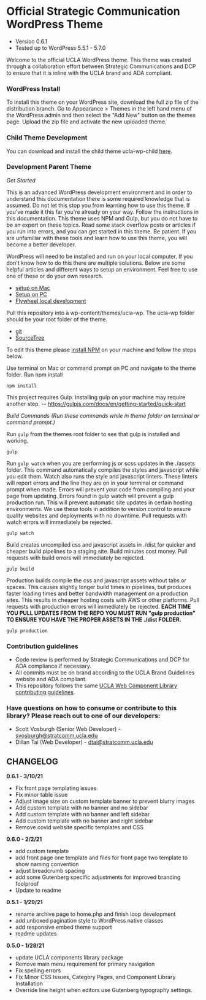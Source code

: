 # Official Strategic Communication WordPress Theme #

* Version 0.6.1
* Tested up to WordPress 5.5.1 - 5.7.0


Welcome to the official UCLA WordPress theme. This theme was created through a collaboration effort between Strategic Communications and DCP to ensure that it is inline with the UCLA brand and ADA compliant.


### WordPress Install ###
To install this theme on your WordPress site, download the full zip file of the distribution branch. Go to Appearance > Themes in the left hand menu of the WordPress admin and then select the "Add New" button on the themes page. Upload the zip file and activate the new uploaded theme.

### Child Theme Development ###
You can download and install the child theme ucla-wp-child [here](https://bitbucket.org/uclaucomm/ucla-wp-child/src/distribution/).

### Development Parent Theme ###

*Get Started*

This is an advanced WordPress development environment and in order to understand this documentation there is some required knowledge that is assumed. Do not let this stop you from learning how to use this theme. If you've made it this far you're already on your way. Follow the instructions in this documentation. This theme uses NPM and Gulp, but you do not have to be an expert on these topics. Read some stack overflow posts or articles if you run into errors, and you can get started in this theme. Be patient. If you are unfamiliar with these tools and learn how to use this theme, you will become a better developer.

WordPress will need to be installed and run on your local computer. If you don't know how to do this there are multiple solutions. Below are some helpful articles and different ways to setup an environment. Feel free to use one of these or do your own research.
* [setup on Mac](https://www.themeum.com/install-wordpress-localhost/)
* [Setup on PC](https://themeisle.com/blog/install-xampp-and-wordpress-locally/)
* [Flywheel local development](https://localwp.com/)


Pull this repository into a wp-content/themes/ucla-wp. The ucla-wp folder should be your root folder of the theme.
* [git](https://git-scm.com/doc)
* [SourceTree](https://www.sourcetreeapp.com/)

To edit this theme please [install NPM](https://www.npmjs.com/get-npm) on your machine and follow the steps below.


Use terminal on Mac or command prompt on PC and navigate to the theme folder. Run npm install
```
npm install
```

This project requires Gulp. Installing gulp on your machine may require another step. -- https://gulpjs.com/docs/en/getting-started/quick-start


*Build Commands (Run these commands while in theme folder on terminal or command prompt.)*

Run `gulp` from the themes root folder to see that gulp is installed and working.
```
gulp
```

Run `gulp watch` when you are performing js or scss updates in the ./assets folder. This command automatically compiles the styles and javascript while you edit them. Watch also runs the style and javascript linters. These linters will report errors and the line they are on in your terminal or command prompt when made. Errors will prevent your code from compiling and your page from updating. Errors found in gulp watch will prevent a gulp production run. This will prevent automatic site updates in certain hosting environments. We use these tools in addition to version control to ensure quality websites and deployments with no downtime. Pull requests with watch errors will immediately be rejected.
```
gulp watch
```

Build creates uncompiled css and javascript assets in ./dist for quicker and cheaper build pipelines to a staging site. Build minutes cost money. Pull requests with build errors will immediately be rejected.
```
gulp build
```

Production builds compile the css and javascript assets without tabs or spaces. This causes slightly longer build times in pipelines, but produces faster loading times and better bandwidth management on a production sites. This results in cheaper hosting costs with AWS or other platforms. Pull requests with production errors will immediately be rejected.
**EACH TIME YOU PULL UPDATES FROM THE REPO YOU MUST RUN "gulp production" TO ENSURE YOU HAVE THE PROPER ASSETS IN THE ./dist FOLDER.**
```
gulp production
```

### Contribution guidelines ###

* Code review is performed by Strategic Communications and DCP for ADA compliance if necessary.
* All commits must be on brand according to the UCLA Brand Guidelines website and ADA compliant.
* This repository follows the same [UCLA Web Component Library contributing guidelines](https://ucla-fractal.s3-us-west-1.amazonaws.com/build/docs/contribute/contributing.html).

### Have questions on how to consume or contribute to this library? Please reach out to one of our developers: ###

* Scott Vosburgh (Senior Web Developer) - svosburgh@stratcomm.ucla.edu
* Dillan Tai (Web Developer) - dtai@stratcomm.ucla.edu

## CHANGELOG ##
**0.6.1 - 3/10/21**

* Fix front page templating issues
* Fix minor table issue
* Adjust image size on custom template banner to prevent blurry images
* Add custom template with no banner and no sidebar
* Add custom template with no banner and left sidebar
* Add custom template with no banner and right sidebar
* Remove covid website specific templates and CSS

**0.6.0 - 2/2/21**

* add custom template
* add front page one template and files for front page two template to show naming convention
* adjust breadcrumb spacing
* add some Gutenberg specific adjustments for improved branding foolproof
* Update to readme

**0.5.1 - 1/29/21**

* rename archive page to home.php and finish loop development
* add unboxed pagination style to WordPress native classes
* add responsive embed theme support
* readme updates

**0.5.0 - 1/28/21**

* update UCLA components library package
* Remove main menu requirement for primary navigation
* Fix spelling errors
* Fix Minor CSS Issues, Category Pages, and Component Library Installation
* Override line height when editors use Gutenberg typography settings.
